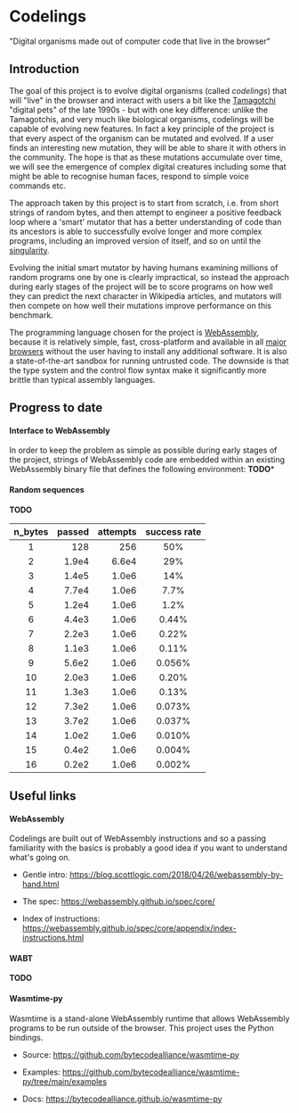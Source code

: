 # Codelings
"Digital organisms made out of computer code that live in the browser"


## Introduction

The goal of this project is to evolve digital organisms (called *codelings*) 
that will "live" in the browser and interact with users a bit like the 
[Tamagotchi](https://en.wikipedia.org/wiki/Tamagotchi) "digital pets" of the 
late 1990s - but with one key difference: unlike the Tamagotchis, and very much 
like biological organisms, codelings will be capable of evolving new features. 
In fact a key principle of the project is that every aspect of the organism can 
be mutated and evolved. If a user finds an interesting new mutation, they will 
be able to share it with others in the community. The hope is that as these 
mutations accumulate over time, we will see the emergence of complex digital 
creatures including some that might be able to recognise human faces, respond 
to simple voice commands etc.

The approach taken by this project is to start from scratch, i.e. from short 
strings of random bytes, and then attempt to engineer a positive feedback loop 
where a 'smart' mutator that has a better understanding of code than its 
ancestors is able to successfully evolve longer and more complex programs, 
including an improved version of itself, and so on until the 
[singularity](https://en.wikipedia.org/wiki/Technological_singularity).

Evolving the initial smart mutator by having humans examining millions of 
random programs one by one is clearly impractical, so instead the approach 
during early stages of the project will be to score programs on how well they 
can predict the next character in Wikipedia articles, and mutators will then 
compete on how well their mutations improve performance on this benchmark.

The programming language chosen for the project is 
[WebAssembly](https://webassembly.org/), because it is relatively simple, fast, 
cross-platform and available in all [major 
browsers](https://webassembly.org/roadmap/) without the user having to install 
any additional software. It is also a state-of-the-art sandbox for running 
untrusted code. The downside is that the type system and the control flow 
syntax make it significantly more brittle than typical assembly languages.


## Progress to date

#### Interface to WebAssembly

In order to keep the problem as simple as possible during early stages of the 
project, strings of WebAssembly code are embedded within an existing 
WebAssembly binary file that defines the following environment: **TODO***


#### Random sequences

**TODO**

|n_bytes | passed | attempts | success rate |
|:------:|-------:|---------:|:------------:|
|    1   |    128 |     256  |    50%       |
|    2   |  1.9e4 |   6.6e4  |    29%       |
|    3   |  1.4e5 |   1.0e6  |    14%       |
|    4   |  7.7e4 |   1.0e6  |     7.7%     |
|    5   |  1.2e4 |   1.0e6  |     1.2%     |
|    6   |  4.4e3 |   1.0e6  |     0.44%    |
|    7   |  2.2e3 |   1.0e6  |     0.22%    |
|    8   |  1.1e3 |   1.0e6  |     0.11%    |
|    9   |  5.6e2 |   1.0e6  |     0.056%   |
|   10   |  2.0e3 |   1.0e6  |     0.20%    |
|   11   |  1.3e3 |   1.0e6  |     0.13%    |
|   12   |  7.3e2 |   1.0e6  |     0.073%   |
|   13   |  3.7e2 |   1.0e6  |     0.037%   |
|   14   |  1.0e2 |   1.0e6  |     0.010%   |
|   15   |  0.4e2 |   1.0e6  |     0.004%   |
|   16   |  0.2e2 |   1.0e6  |     0.002%   |

####


## Useful links

#### WebAssembly

Codelings are built out of WebAssembly instructions and so a passing 
familiarity with the basics is probably a good idea if you want to 
understand what's going on.

- Gentle intro: https://blog.scottlogic.com/2018/04/26/webassembly-by-hand.html

- The spec: https://webassembly.github.io/spec/core/

- Index of instructions: 
https://webassembly.github.io/spec/core/appendix/index-instructions.html


#### WABT

**TODO**


#### Wasmtime-py

Wasmtime is a stand-alone WebAssembly runtime that allows WebAssembly programs 
to be run outside of the browser. This project uses the Python bindings.

- Source: https://github.com/bytecodealliance/wasmtime-py

- Examples: https://github.com/bytecodealliance/wasmtime-py/tree/main/examples

- Docs: https://bytecodealliance.github.io/wasmtime-py
